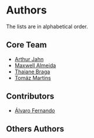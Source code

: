 # Authors
The lists are in alphabetical order.

## Core Team
* [Arthur Jahn][arthur_jahn]
* [Maxwell Almeida][maxwell_almeida]
* [Thaiane Braga][thaiane_braga]
* [Tomáz Martins][tomaz_martins]

## Contributors
* [Álvaro Fernando][alvaro_fernando]

## Others Authors

<!--List of links of reference. -->
[alvaro_fernando]: https://github.com/alvarofernandoms
[arthur_jahn]: https://github.com/ArthurJahn
[maxwell_almeida]: https://github.com/MaxAlmeida
[thaiane_braga]: https://github.com/Thaiane
[tomaz_martins]: https://github.com/TomazMartins
